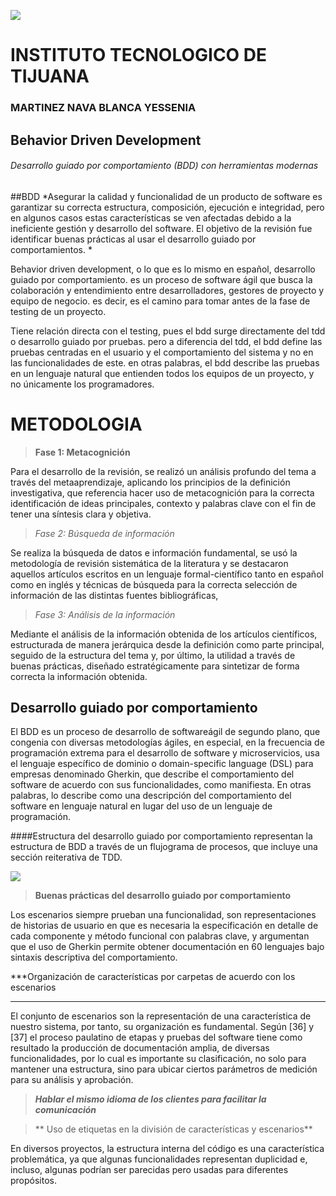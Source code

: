 [![](https://www.tijuana.tecnm.mx//wp-content/uploads/2022/03/TecNM-ITT-sgc-2018-color-scaled-e1646127126124-1568x479.jpg)](https://www.tijuana.tecnm.mx//wp-content/uploads/2022/03/TecNM-ITT-sgc-2018-color-scaled-e1646127126124-1568x479.jpg)
# INSTITUTO TECNOLOGICO DE TIJUANA
### MARTINEZ NAVA BLANCA YESSENIA

## Behavior Driven Development
###### Desarrollo guiado por comportamiento (BDD) con herramientas modernas

##BDD
*Asegurar la calidad y funcionalidad de un producto de software es garantizar su correcta estructura, composición, ejecución e integridad, pero en algunos casos estas características se ven afectadas debido a la ineficiente gestión y desarrollo del software. El objetivo de la revisión fue identificar buenas prácticas al usar el desarrollo guiado por comportamientos. *

Behavior driven development, o lo que es lo mismo en español, desarrollo guiado por comportamiento. es un proceso de software ágil que busca la colaboración y entendimiento entre desarrolladores, gestores de proyecto y equipo de negocio. es decir, es el camino para tomar antes de la fase de testing de un proyecto.

Tiene relación directa con el testing, pues el bdd surge directamente del tdd o desarrollo guiado por pruebas. pero a diferencia del tdd, el bdd define las pruebas centradas en el usuario y el comportamiento del sistema y no en las funcionalidades de este. en otras palabras, el bdd describe las pruebas en un lenguaje natural que entienden todos los equipos de un proyecto, y no únicamente los programadores.

METODOLOGIA
=============
> **Fase 1: Metacognición**

Para el desarrollo de la revisión, se realizó un análisis profundo del tema a través del metaaprendizaje, aplicando los principios de la definición investigativa, que referencia hacer uso de metacognición para la correcta identificación de ideas principales, contexto y palabras clave con el fin de tener una síntesis clara y objetiva.

> *Fase 2: Búsqueda de información*

Se realiza la búsqueda de datos e información fundamental, se usó la metodología de revisión sistemática de la literatura y se destacaron aquellos artículos escritos en un lenguaje formal-científico tanto en español como en inglés y técnicas de búsqueda para la correcta selección de información de las distintas fuentes bibliográficas, 

> *Fase 3: Análisis de la información*

Mediante el análisis de la información obtenida de los artículos científicos, estructurada de manera jerárquica desde la definición como parte principal, seguido de la estructura del tema y, por último, la utilidad a través de buenas prácticas, diseñado estratégicamente para sintetizar de forma correcta la información obtenida.




Desarrollo guiado por comportamiento
-------------
El BDD es un proceso de desarrollo de softwareágil de segundo plano, que congenia con diversas metodologías ágiles, en especial, en la frecuencia de programación extrema para el desarrollo de software y microservicios, usa el lenguaje específico de dominio o domain-specific language (DSL) para empresas denominado Gherkin, que describe el comportamiento del software de acuerdo con sus funcionalidades, como manifiesta. En otras palabras, lo describe como una descripción del comportamiento del software en lenguaje natural en lugar del uso de un lenguaje de programación.


####Estructura del desarrollo guiado por comportamiento
representan la estructura de BDD a través de un flujograma de procesos, que incluye una sección reiterativa de TDD.


[![](https://www.redalyc.org/journal/852/85269429011/2145-9371-inde-39-01-190-gf1.gif)](https://www.redalyc.org/journal/852/85269429011/2145-9371-inde-39-01-190-gf1.gif)


> **Buenas prácticas del desarrollo guiado por comportamiento**

Los escenarios siempre prueban una funcionalidad, son representaciones de historias de usuario en que es necesaria la especificación en detalle de cada componente y método funcional con palabras clave, y argumentan que el uso de Gherkin permite obtener documentación en 60 lenguajes bajo sintaxis descriptiva del comportamiento. 

***Organización de características por carpetas de acuerdo con los escenarios
***

El conjunto de escenarios son la representación de una característica de nuestro sistema, por tanto, su organización es fundamental. Según [36] y [37] el proceso paulatino de etapas y pruebas del software tiene como resultado la producción de documentación amplia, de diversas funcionalidades, por lo cual es importante su clasificación, no solo para mantener una estructura, sino para ubicar ciertos parámetros de medición para su análisis y aprobación.

> ***Hablar el mismo idioma de los clientes para facilitar la comunicación***

>** Uso de etiquetas en la división de características y escenarios**

En diversos proyectos, la estructura interna del código es una característica problemática, ya que algunas funcionalidades representan duplicidad e, incluso, algunas podrían ser parecidas pero usadas para diferentes propósitos.
